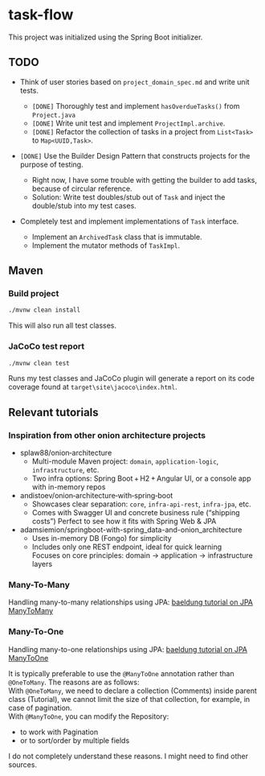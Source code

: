 # task-flow

This project was initialized using the Spring Boot initializer.

## TODO

- Think of user stories based on `project_domain_spec.md` and write unit tests.
  - `[DONE]` Thoroughly test and implement `hasOverdueTasks()` from `Project.java`
  - `[DONE]` Write unit test and implement `ProjectImpl.archive`.
  - `[DONE]` Refactor the collection of tasks in a project from `List<Task>` to `Map<UUID,Task>`.
- `[DONE]` Use the Builder Design Pattern that constructs projects for the purpose of testing.
  - Right now, I have some trouble with getting the builder to add tasks, because of circular reference.
  - Solution: Write test doubles/stub out of `Task` and inject the double/stub into my test cases.

- Completely test and implement implementations of `Task` interface.
  - Implement an `ArchivedTask` class that is immutable.
  - Implement the mutator methods of `TaskImpl`.

## Maven

### Build project

```bash
./mvnw clean install
```

This will also run all test classes.

### JaCoCo test report

```bash
./mvnw clean test
```

Runs my test classes and JaCoCo plugin will generate a report on its code coverage found at `target\site\jacoco\index.html`.

## Relevant tutorials

### Inspiration from other onion architecture projects

- splaw88/onion‑architecture
  - Multi-module Maven project: `domain`, `application-logic`, `infrastructure`, etc.
  - Two infra options: Spring Boot + H2 + Angular UI, or a console app with in-memory repos
- andistoev/onion‑architecture‑with‑spring‑boot
  - Showcases clear separation: `core`, `infra-api-rest`, `infra-jpa`, etc.
  - Comes with Swagger UI and concrete business rule (“shipping costs”)
Perfect to see how it fits with Spring Web & JPA
- adamsiemion/springboot-with-spring_data-and-onion_architecture
  - Uses in-memory DB (Fongo) for simplicity
  - Includes only one REST endpoint, ideal for quick learning  
    Focuses on core principles: domain → application → infrastructure layers

### Many-To-Many

Handling many-to-many relationships using JPA: [baeldung tutorial on JPA ManyToMany](https://www.baeldung.com/jpa-many-to-many)

### Many-To-One

Handling many-to-one relationships using JPA: [baeldung tutorial on JPA ManyToOne](https://www.bezkoder.com/jpa-manytoone/)

It is typically preferable to use the `@ManyToOne` annotation rather than `@OneToMany`.
The reasons are as follows:  
With `@OneToMany`, we need to declare a collection (Comments) inside parent class (Tutorial), we cannot limit the size of that collection, for example, in case of pagination.  
With `@ManyToOne`, you can modify the Repository:

- to work with Pagination
- or to sort/order by multiple fields

I do not completely understand these reasons. I might need to find other sources.
